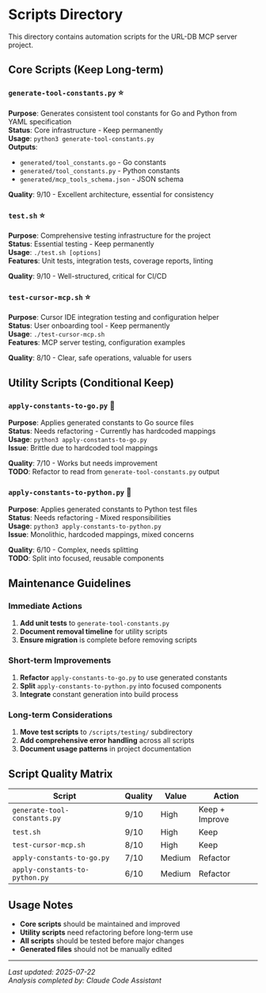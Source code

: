 # Scripts Directory

This directory contains automation scripts for the URL-DB MCP server project.

## Core Scripts (Keep Long-term)

### `generate-tool-constants.py` ⭐
**Purpose**: Generates consistent tool constants for Go and Python from YAML specification  
**Status**: Core infrastructure - Keep permanently  
**Usage**: `python3 generate-tool-constants.py`  
**Outputs**: 
- `generated/tool_constants.go` - Go constants
- `generated/tool_constants.py` - Python constants  
- `generated/mcp_tools_schema.json` - JSON schema

**Quality**: 9/10 - Excellent architecture, essential for consistency

### `test.sh` ⭐
**Purpose**: Comprehensive testing infrastructure for the project  
**Status**: Essential testing - Keep permanently  
**Usage**: `./test.sh [options]`  
**Features**: Unit tests, integration tests, coverage reports, linting

**Quality**: 9/10 - Well-structured, critical for CI/CD

### `test-cursor-mcp.sh` ⭐  
**Purpose**: Cursor IDE integration testing and configuration helper  
**Status**: User onboarding tool - Keep permanently  
**Usage**: `./test-cursor-mcp.sh`  
**Features**: MCP server testing, configuration examples

**Quality**: 8/10 - Clear, safe operations, valuable for users

## Utility Scripts (Conditional Keep)

### `apply-constants-to-go.py` 🔄
**Purpose**: Applies generated constants to Go source files  
**Status**: Needs refactoring - Currently has hardcoded mappings  
**Usage**: `python3 apply-constants-to-go.py`  
**Issue**: Brittle due to hardcoded tool mappings

**Quality**: 7/10 - Works but needs improvement  
**TODO**: Refactor to read from `generate-tool-constants.py` output

### `apply-constants-to-python.py` 🔄
**Purpose**: Applies generated constants to Python test files  
**Status**: Needs refactoring - Mixed responsibilities  
**Usage**: `python3 apply-constants-to-python.py`  
**Issue**: Monolithic, hardcoded mappings, mixed concerns

**Quality**: 6/10 - Complex, needs splitting  
**TODO**: Split into focused, reusable components

## Maintenance Guidelines

### Immediate Actions
1. **Add unit tests** to `generate-tool-constants.py`
2. **Document removal timeline** for utility scripts
3. **Ensure migration** is complete before removing scripts

### Short-term Improvements  
1. **Refactor** `apply-constants-to-go.py` to use generated constants
2. **Split** `apply-constants-to-python.py` into focused components
3. **Integrate** constant generation into build process

### Long-term Considerations
1. **Move test scripts** to `/scripts/testing/` subdirectory
2. **Add comprehensive error handling** across all scripts
3. **Document usage patterns** in project documentation

## Script Quality Matrix

| Script | Quality | Value | Action |
|--------|---------|-------|--------|
| `generate-tool-constants.py` | 9/10 | High | Keep + Improve |
| `test.sh` | 9/10 | High | Keep |
| `test-cursor-mcp.sh` | 8/10 | High | Keep |
| `apply-constants-to-go.py` | 7/10 | Medium | Refactor |
| `apply-constants-to-python.py` | 6/10 | Medium | Refactor |

## Usage Notes

- **Core scripts** should be maintained and improved
- **Utility scripts** need refactoring before long-term use
- **All scripts** should be tested before major changes
- **Generated files** should not be manually edited

---

*Last updated: 2025-07-22*  
*Analysis completed by: Claude Code Assistant*